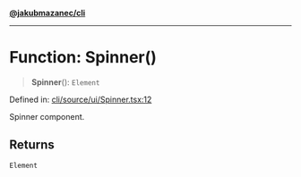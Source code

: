 [**@jakubmazanec/cli**](../README.md)

---

# Function: Spinner()

> **Spinner**(): `Element`

Defined in:
[cli/source/ui/Spinner.tsx:12](https://github.com/jakubmazanec/tools/blob/40ba1fb8bbde716fbe797d7886fffe14521e098a/packages/cli/source/ui/Spinner.tsx#L12)

Spinner component.

## Returns

`Element`
